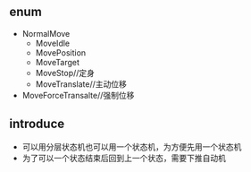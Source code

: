 ## enum
- NormalMove
  - MoveIdle
  - MovePosition
  - MoveTarget
  - MoveStop//定身
  - MoveTranslate//主动位移
- MoveForceTransalte//强制位移

## introduce
- 可以用分层状态机也可以用一个状态机，为方便先用一个状态机
- 为了可以一个状态结束后回到上一个状态，需要下推自动机